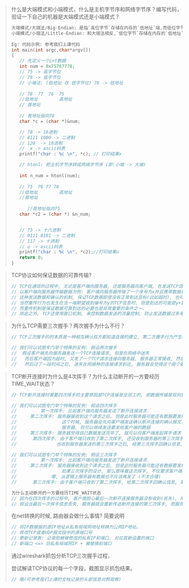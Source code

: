 >什么是大端模式和小端模式，什么是主机字节序和网络字节序？编写代码，验证一下自己的机器是大端模式还是小端模式？
>
>```C
>大端模式/大端法/Big-Endian: 是指`高位字节`存储在内存的`低地址`端,而低位字节存储在内存的高地址端。
>小端模式/小端法/Little-Endian: 和大端法相反,`低位字节`存储在内存的`低地址`端,高位字节存储在内存的高地址端。
>    
>Eg: 代码示例: 参考我们上课代码
>int main(int argc,char*argv[])
>{
>    // 先定义一个int数据
>    int num = 0x75767778;
>    // 75 -> 高字节位
>    // 78 -> 低字节位
>    // 小端法: (低地址 存 低字节位) 78 -> 低地址
>    
>    // 78  77  76  75
>    //低地址        高地址
>    // 首地址
>    
>    // 首地址指向78
>    char *c = (char *)&num;
>
>    // 78 -> 16进制
>    // 0111 1000 -> 二进制
>    // 120  -> 10进制
>    //  x -> ascii码表
>    printf("char : %c \n", *c); // 打印结果x
>
>    // htonl: 把主机字节序转成网络字节序 (即:小端 -> 大端)
>    
>    int n_num = htonl(num);
>    
>    // 75  76 77 78
>    //低地址        高地址
>    //首地址
>    
>   	//首地址指向75 
>    char *c2 = (char *) &n_num;
>
>
>    // 75 -> 十六进制
>    // 0111 0101 -> 二进制
>    // 117 -> 十进制
>    // u -> ascii码表
>    printf("char : %c \n", *c2);//打印结果u
>    return 0;
>}
>```

>TCP协议如何保证数据的可靠传输?
>
>```C
>// TCP在通信的过程中, 无论是客户端向服务器, 还是服务器向客户端, 在发送TCP信息的时候, 都存在确认机制.
>// 以客户端向服务器传输数据为例: 客户端向服务器传输了一个序号为x并且携带数据量为n的TCP报文段, (刨除掉累积确认的问题)服务端应该向客户端回复一个确认的TCP报文, 在确认号中确认x+n的数据收到了.
>// 这种发送数据和确认的机制, 保证TCP数据即使没有正常到达目标(比如超时), 也可以进行重传.
>// 当然重传行为也发生在当一端期望收到编号为y的TCP信息时, 但是到达的可能是y+100, 或者y+200等编号的TCP信息,这种非预期的数据会导致接收端向发送端重复要求获取编号为y的TCP报文段, 当发送端连续收到三个期望y(等价于对编号y之前的信息的确认)的确认信息, 会重传编号为y的信息.  
>// 而重传机制是保证数据可靠到达的必要也是非常重要的条件之一.
>// 除此之外, TCP还使用窗口机制, 来控制数据发送的流量控制, 防止发送数据过多淹没对方.
>```

>为什么TCP需要三次握手？两次握手为什么不行？
>
>```C
>// TCP三次握手的的本质是一种相互确认双方都知道连接的建立, 第二次握手行为产生标志着"被建立连接端"知道"链接端"试图建立连接, 第三次握手行为到达"被连接端"标志着"被连接端"知道"连接端"已经收到了"确认可以连接"的确认信息.
>
>// 我们可以试图专门举个特殊的反例: 假设两次握手
>//	 假设客户端先向服务器发送一个TCP连接请求, 但是在网络中迷失
>//   而后客户端因为超时, 又发了一个TCP请求连接向服务器, 服务器正常接收, 然后建立连接
>//   然后过了一段时间之后, 迷失在网络种的连接请求到达, 服务器会觉得这个是个新的连接请求, 建立连接, 然后等待对方传输数据
>```

>TCP断开连接时为什么是4次挥手？为什么主动断开的一方要经历TIME_WAIT状态？
>
>```C
>// TCP断开连接时需要四次挥手的主要原因是TCP连接是全双工的, 即数据传输是双向独立的. 这意味着每个方向的终止都需要单独进行.
>
>// 我们可以试图专门举个特殊的反例: 假设四次挥手
>// 		第一次挥手: 比如客户端向服务器发送了断开连接请求.
>//		第二次挥手: 服务器接收到这个请求之后, 但是此时服务器可能还有数据要发给客户端.
>//					这个时候, 服务器会先向客户端发送确认断开连接的确认报文. 让客户先断开, 但是服务端认为自己没有断开
>//					服务器, 则可以继续发送要发给客户端的数据
>//		第三次挥手: 服务器觉得自己数据发送完毕了, 就可以向客户端发起挥手请求
>//      第四次挥手: 由于客户端只收到了第二次挥手, 还没收到服务器的第三次挥手, 则可以继续接收数据
>//				  当收到服务器发送的第三次挥手之后, 给第三次挥手回确认信息, 第四次挥手
>
>// 我们可以试图专门举个特殊的反例: 假设三次挥手
>// 		第一次挥手: 比如客户端向服务器发送了断开连接请求.
>//		第二次挥手: 服务器接收到这个请求之后, 但是此时服务器可能还有数据要发给客户端.
>//                 如果三次挥手的设计, 那么意味着这次挥手, 不仅要求客户端与服务器断开, 也表示服务器要与客户端断开
>//				哪, 从逻辑上服务器有数据也不应该再发了 (不太合理)
>//      第三次挥手: 由于客户端只收到了第二次挥手, 给第二次挥手回确认信息, 第三次挥手
>
>为什么主动断开的一方要经历TIME_WAIT状态
>// 因为在四次挥手的过程中, 客户端担心最后一次断开连接服务器没有收到(丢失), 所以进行2MSL(两个TCP段的最大存活时间)时间的等待
>// 假设当最后一次挥手信息丢失, 服务器就会重新传送断开连接的第三次挥手, 而服务器确认重传的时间为发送完第三次握手的之后的2MSL时间, 此时, 客户端已经发送第四次挥手信息1MSL(大概, 其实还没到1MSL), 所以客户端再等待1MSL(加起来2MSL), 保证服务器如果重新发送来第三次挥手, 客户端依旧能收到.
>```

>在net转换的时候, 路由器会做什么事情? 简要说明
>
>```C
>// 将IP数据报的源IP地址从私有局域网地址转换为公网IP地址。
>// 修改TCP或者UDP报文段中的源端口号
>// 更新记录表: 记录刚被被修改的私有IP和端口, 对应其新设置的端口
>// 新端口 <=> 旧私有局域网IP + 被替换前端口
>```

>通过wireshark抓包分析TCP三次握手过程，
>
>尝试解读TCP协议的每一个字段，截图显示抓包结果。
>
>```C
>// 略(可参考我们上课的文档记录的头部信息对照观察)
>```